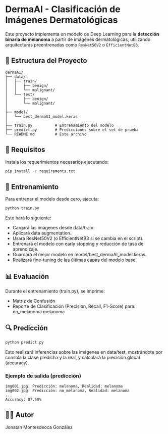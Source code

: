 # DermaAI - Clasificación de Imágenes Dermatológicas

Este proyecto implementa un modelo de Deep Learning para la **detección binaria de melanoma** a partir de imágenes dermatológicas, utilizando arquitecturas preentrenadas como `ResNet50V2` o `EfficientNetB3`.

## 📁 Estructura del Proyecto

```plaintext
dermaAI/
├── data/
│   ├── train/
│   │   ├── benign/
│   │   └── malignant/
│   └── test/
│       ├── benign/
│       └── malignant/
│
├── model/
│   └── best_dermaAI_model.keras
│
├── train.py          # Entrenamiento del modelo
├── predict.py        # Predicciones sobre el set de prueba
└── README.md         # Este archivo
```

## 🚀 Requisitos

Instala los requerimientos necesarios ejecutando:

```bash
pip install -r requirements.txt
```

## 🧠 Entrenamiento
Para entrenar el modelo desde cero, ejecuta:
```bash
python train.py
```
Esto hará lo siguiente:
- Cargará las imágenes desde data/train.
- Aplicará data augmentation.
- Usará ResNet50V2 (o EfficientNetB3 si se cambia en el script).
- Entrenará el modelo con early stopping y reducción de tasa de aprendizaje.
- Guardará el mejor modelo en model/best_dermaAI_model.keras.
- Realizará fine-tuning de las últimas capas del modelo base.


##  📊 Evaluación
Durante el entrenamiento (train.py), se imprime:
- Matriz de Confusión
- Reporte de Clasificación (Precision, Recall, F1-Score) para:
no_melanoma
melanoma

##  🔍 Predicción
```bash
python predict.py
```
Esto realizará inferencias sobre las imágenes en data/test, mostrándote por consola la clase predicha y la real, y calculará la precisión global (accuracy).

### Ejemplo de salida (predicción)
```plaintext
img001.jpg: Predicción: melanoma, Realidad: melanoma
img002.jpg: Predicción: no_melanoma, Realidad: melanoma
...
Accuracy: 87.50%
```

## 🧑‍💻 Autor
Jonatan Montesdeoca González